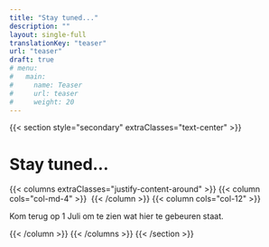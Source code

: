 ```yaml
---
title: "Stay tuned..."
description: ""
layout: single-full
translationKey: "teaser"
url: "teaser"
draft: true
# menu:
#   main:
#     name: Teaser
#     url: teaser
#     weight: 20
---
```


{{< section style="secondary" extraClasses="text-center" >}}
# Stay tuned...
{{< columns extraClasses="justify-content-around" >}}
{{< column cols="col-md-4" >}}
<img src="/img/KermisWit.png" alt="" class="img-fluid" />
{{< /column >}}
{{< column cols="col-12" >}}
<p class="lead">Kom terug op 1 Juli om te zien wat hier te gebeuren staat. </p>
{{< /column >}}
{{< /columns >}}
{{< /section >}}
